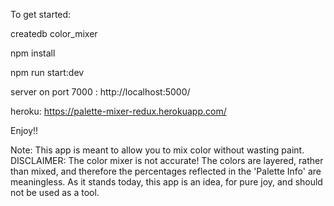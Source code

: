 To get started:

createdb color_mixer

npm install

npm run start:dev

server on port 7000 : http://localhost:5000/

heroku: https://palette-mixer-redux.herokuapp.com/

Enjoy!!

Note: This app is meant to allow you to mix color without wasting paint.
DISCLAIMER: The color mixer is not accurate! The colors are layered, rather than mixed, and therefore the percentages reflected in the 'Palette Info' are meaningless. As it stands today, this app is an idea, for pure joy, and should not be used as a tool.
